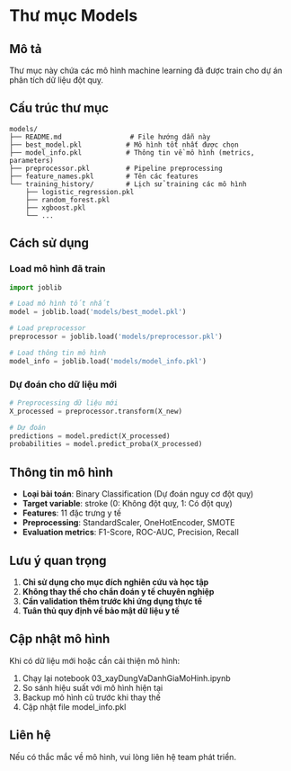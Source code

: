 # Thư mục Models

## Mô tả
Thư mục này chứa các mô hình machine learning đã được train cho dự án phân tích dữ liệu đột quỵ.

## Cấu trúc thư mục
```
models/
├── README.md                 # File hướng dẫn này
├── best_model.pkl           # Mô hình tốt nhất được chọn
├── model_info.pkl           # Thông tin về mô hình (metrics, parameters)
├── preprocessor.pkl         # Pipeline preprocessing
├── feature_names.pkl        # Tên các features
└── training_history/        # Lịch sử training các mô hình
    ├── logistic_regression.pkl
    ├── random_forest.pkl
    ├── xgboost.pkl
    └── ...
```

## Cách sử dụng

### Load mô hình đã train
```python
import joblib

# Load mô hình tốt nhất
model = joblib.load('models/best_model.pkl')

# Load preprocessor
preprocessor = joblib.load('models/preprocessor.pkl')

# Load thông tin mô hình
model_info = joblib.load('models/model_info.pkl')
```

### Dự đoán cho dữ liệu mới
```python
# Preprocessing dữ liệu mới
X_processed = preprocessor.transform(X_new)

# Dự đoán
predictions = model.predict(X_processed)
probabilities = model.predict_proba(X_processed)
```

## Thông tin mô hình
- **Loại bài toán**: Binary Classification (Dự đoán nguy cơ đột quỵ)
- **Target variable**: stroke (0: Không đột quỵ, 1: Có đột quỵ)
- **Features**: 11 đặc trưng y tế
- **Preprocessing**: StandardScaler, OneHotEncoder, SMOTE
- **Evaluation metrics**: F1-Score, ROC-AUC, Precision, Recall

## Lưu ý quan trọng
1. **Chỉ sử dụng cho mục đích nghiên cứu và học tập**
2. **Không thay thế cho chẩn đoán y tế chuyên nghiệp**
3. **Cần validation thêm trước khi ứng dụng thực tế**
4. **Tuân thủ quy định về bảo mật dữ liệu y tế**

## Cập nhật mô hình
Khi có dữ liệu mới hoặc cần cải thiện mô hình:
1. Chạy lại notebook 03_xayDungVaDanhGiaMoHinh.ipynb
2. So sánh hiệu suất với mô hình hiện tại
3. Backup mô hình cũ trước khi thay thế
4. Cập nhật file model_info.pkl

## Liên hệ
Nếu có thắc mắc về mô hình, vui lòng liên hệ team phát triển.